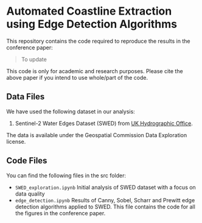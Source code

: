 # Automated Coastline Extraction using Edge Detection Algorithms
This repository contains the code required to reproduce the results in the conference paper:

> To update

This code is only for academic and research purposes. Please cite the above paper if you intend to use whole/part of the code. 

## Data Files

We have used the following dataset in our analysis: 

1. Sentinel-2 Water Edges Dataset (SWED) from [UK Hydrographic Office](https://openmldata.ukho.gov.uk/#:~:text=The%20Sentinel%2D2%20Water%20Edges,required%20for%20the%20segmentation%20mask.).

 The data is available under the Geospatial Commission Data Exploration license.

## Code Files
You can find the following files in the src folder:

- `SWED_exploration.ipynb` Initial analysis of SWED dataset with a focus on data quality
- `edge_detection.ipynb` Results of Canny, Sobel, Scharr and Prewitt edge detection algorithms applied to SWED. This file contains the code for all the figures in the conference paper. 

